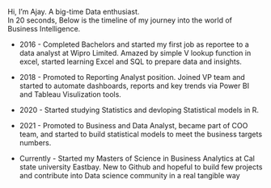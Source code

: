 Hi, I’m Ajay. A big-time Data enthusiast.  
In 20 seconds, Below is the timeline of my journey into the world of Business Intelligence.

- 2016 - Completed Bachelors and started my first job as reportee to a data analyst at Wipro Limited. Amazed by simple V lookup function in excel, started learning Excel and SQL to prepare data and insights.
- 2018 - Promoted to Reporting Analyst position. Joined VP team and started to automate dashboards, reports and key trends via Power BI and Tableau Visulization tools.
- 2020 - Started studying Statistics and devloping Statistical models in R.
- 2021 - Promoted to Business and Data Analyst, became part of COO team, and started to build statistical models to meet the business targets numbers.

- Currently - Started my Masters of Science in Business Analytics at Cal state university Eastbay. New to Github and hopeful to build few projects and contribute into Data science community in a real tangible way
